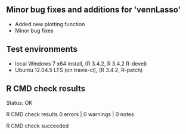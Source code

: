 
## Minor bug fixes and additions for 'vennLasso'

* Added new plotting function
* Minor bug fixes

## Test environments

* local Windows 7 x64 install, (R 3.4.2, R 3.4.2 R-devel)
* Ubuntu 12.04.5 LTS (on travis-ci), (R 3.4.2, R-patch)

## R CMD check results

Status: OK



R CMD check results
0 errors | 0 warnings | 0 notes

R CMD check succeeded
